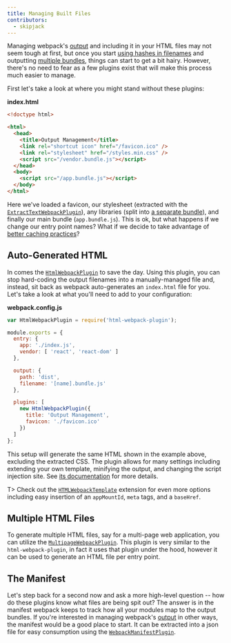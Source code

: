 ```yaml
---
title: Managing Built Files
contributors:
  - skipjack
---
```


Managing webpack's [output](/configuration/output) and including it in your HTML files may not seem tough at first, but once you start [using hashes in filenames](/guides/caching) and outputting [multiple bundles](/guides/code-splitting-libraries), things can start to get a bit hairy. However, there's no need to fear as a few plugins exist that will make this process much easier to manage.

First let's take a look at where you might stand without these plugins:

__index.html__

``` html
<!doctype html>

<html>
  <head>
    <title>Output Management</title>
    <link rel="shortcut icon" href="/favicon.ico" />
    <link rel="stylesheet" href="/styles.min.css" />
    <script src="/vendor.bundle.js"></script>
  </head>
  <body>
    <script src="/app.bundle.js"></script>
  </body>
</html>
```

Here we've loaded a favicon, our stylesheet (extracted with the [`ExtractTextWebpackPlugin`](/plugins/extract-text-webpack-plugin)), any libraries (split into [a separate bundle](/guides/code-splitting-libraries)), and finally our main bundle (`app.bundle.js`). This is ok, but what happens if we change our entry point names? What if we decide to take advantage of [better caching practices](/guides/caching)?


## Auto-Generated HTML

In comes the [`HtmlWebpackPlugin`](/plugins/html-webpack-plugin) to save the day. Using this plugin, you can stop hard-coding the output filenames into a manually-managed file and, instead, sit back as webpack auto-generates an `index.html` file for you. Let's take a look at what you'll need to add to your configuration:

__webpack.config.js__

``` js
var HtmlWebpackPlugin = require('html-webpack-plugin');

module.exports = {
  entry: {
    app: './index.js',
    vendor: [ 'react', 'react-dom' ]
  },

  output: {
    path: 'dist',
    filename: '[name].bundle.js'
  },

  plugins: [
    new HtmlWebpackPlugin({
      title: 'Output Management',
      favicon: './favicon.ico'
    })
  ]
};
```

This setup will generate the same HTML shown in the example above, excluding the extracted CSS. The plugin allows for many settings including extending your own template, minifying the output, and changing the script injection site. See [its documentation](/plugins/html-webpack-plugin) for more details.

T> Check out the [`HTMLWebpackTemplate`](https://github.com/jaketrent/html-webpack-template) extension for even more options including easy insertion of an `appMountId`, `meta` tags, and a `baseHref`.


## Multiple HTML Files

To generate multiple HTML files, say for a multi-page web application, you can utilize the [`MultipageWebpackPlugin`](https://github.com/mutualofomaha/multipage-webpack-plugin). This plugin is very similar to the `html-webpack-plugin`, in fact it uses that plugin under the hood, however it can be used to generate an HTML file per entry point.


## The Manifest

Let's step back for a second now and ask a more high-level question -- how do these plugins know what files are being spit out? The answer is in the manifest webpack keeps to track how all your modules map to the output bundles. If you're interested in managing webpack's [output](/configuration/output) in other ways, the manifest would be a good place to start. It can be extracted into a json file for easy consumption using the [`WebpackManifestPlugin`](https://github.com/danethurber/webpack-manifest-plugin).
